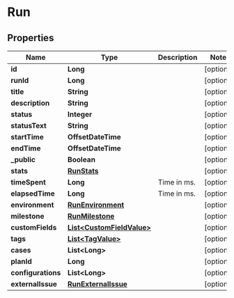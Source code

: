 

# Run


## Properties

| Name | Type | Description | Notes |
|------------ | ------------- | ------------- | -------------|
|**id** | **Long** |  |  [optional] |
|**runId** | **Long** |  |  [optional] |
|**title** | **String** |  |  [optional] |
|**description** | **String** |  |  [optional] |
|**status** | **Integer** |  |  [optional] |
|**statusText** | **String** |  |  [optional] |
|**startTime** | **OffsetDateTime** |  |  [optional] |
|**endTime** | **OffsetDateTime** |  |  [optional] |
|**_public** | **Boolean** |  |  [optional] |
|**stats** | [**RunStats**](RunStats.md) |  |  [optional] |
|**timeSpent** | **Long** | Time in ms. |  [optional] |
|**elapsedTime** | **Long** | Time in ms. |  [optional] |
|**environment** | [**RunEnvironment**](RunEnvironment.md) |  |  [optional] |
|**milestone** | [**RunMilestone**](RunMilestone.md) |  |  [optional] |
|**customFields** | [**List&lt;CustomFieldValue&gt;**](CustomFieldValue.md) |  |  [optional] |
|**tags** | [**List&lt;TagValue&gt;**](TagValue.md) |  |  [optional] |
|**cases** | **List&lt;Long&gt;** |  |  [optional] |
|**planId** | **Long** |  |  [optional] |
|**configurations** | **List&lt;Long&gt;** |  |  [optional] |
|**externalIssue** | [**RunExternalIssue**](RunExternalIssue.md) |  |  [optional] |



